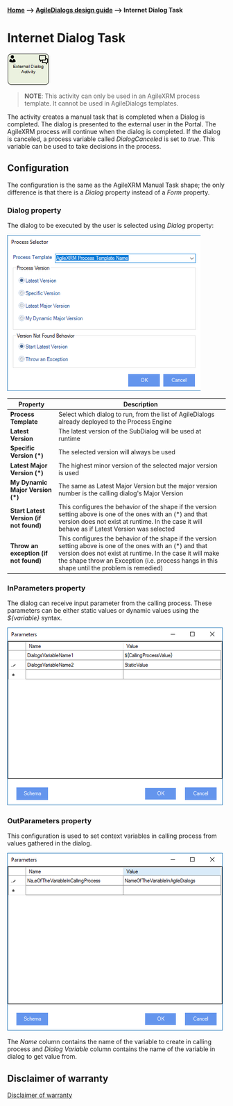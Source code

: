 __[Home](/) --> [AgileDialogs design guide](/guides/AgileDialogs-DesignGuide.md) --> Internet Dialog Task__

# Internet Dialog Task

![](../media/AgileDialogsDesignGuide/InternetDialogTask_01.png)

> **NOTE**: This activity can only be used in an AgileXRM process template. It
cannot be used in AgileDialogs templates.

The activity creates a manual task that is completed when a Dialog is completed.
The dialog is presented to the external user in the Portal. The AgileXRM process
will continue when the dialog is completed. If the dialog is canceled, a process
variable called *DialogCanceled* is set to *true.* This variable can be used to
take decisions in the process.

## Configuration

The configuration is the same as the AgileXRM Manual Task shape; the only
difference is that there is a *Dialog* property instead of a *Form* property.

### Dialog property

The dialog to be executed by the user is selected using *Dialog* property:

![](../media/AgileDialogsDesignGuide/InternetDialogTask_02.png)

|**Property**| Description |
|-----------------------------------------|---------------------------------------------------------------------------------------------------------------------------------------------------------------------------------------------------------------------------------------------------------------------------|
| **Process Template**                    | Select which dialog to run, from the list of AgileDialogs already deployed to the Process Engine                                                                                                                                                                          |
| **Latest Version**                      | The latest version of the SubDialog will be used at runtime                                                                                                                                                                                                               |
| **Specific Version (\*)**               | The selected version will always be used                                                                                                                                                                                                                                  |
| **Latest Major Version (\*)**           | The highest minor version of the selected major version is used                                                                                                                                                                                                           |
| **My Dynamic Major Version (\*)**       | The same as Latest Major Version but the major version number is the calling dialog's Major Version                                                                                                                                                                       |
| **Start Latest Version (if not found)** | This configures the behavior of the shape if the version setting above is one of the ones with an (\*) and that version does not exist at runtime. In the case it will behave as if Latest Version was selected                                                           |
| **Throw an exception (if not found)**   | This configures the behavior of the shape if the version setting above is one of the ones with an (\*) and that version does not exist at runtime. In the case it will make the shape throw an Exception (i.e. process hangs in this shape until the problem is remedied) |

### InParameters property

The dialog can receive input parameter from the calling process. These
parameters can be either static values or dynamic values using the
*\${variable}* syntax.

![](../media/AgileDialogsDesignGuide/InternetDialogTask_03.png)

### OutParameters property

This configuration is used to set context variables in calling process from
values gathered in the dialog.

![](../media/AgileDialogsDesignGuide/InternetDialogTask_04.png)

The *Name* column contains the name of the variable to create in calling process
and *Dialog Variable* column contains the name of the variable in dialog to get
value from.

## Disclaimer of warranty

[Disclaimer of warranty](DisclaimerOfWarranty.md)

